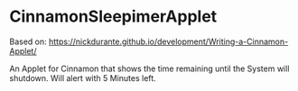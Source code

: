 # CinnamonSleepimerApplet

Based on: https://nickdurante.github.io/development/Writing-a-Cinnamon-Applet/

An Applet for Cinnamon that shows the time remaining until the System will shutdown. Will alert with 5 Minutes left.
